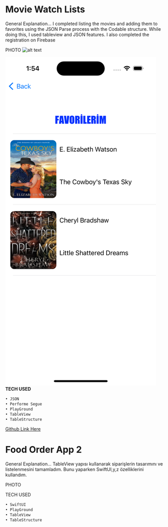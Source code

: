 # Movie Watch Lists

General Explanation... I completed listing the movies and adding them to favorites using the JSON Parse process with the Codable structure. While doing this, I used tableview and JSON features. I also completed the registration on Firebase


PHOTO
![alt text](<img src="https://github.com/Eren3567/Swift_Task/blob/main/imagess/Simulator%20Screenshot%20-%20iPhone%2015%20Pro%20-%202024-04-14%20at%2013.54.07.png" alt="Screenshot" width="400">
)

![alt text](https://github.com/Eren3567/Swift_Task/blob/main/imagess/Simulator%20Screenshot%20-%20iPhone%2015%20Pro%20-%202024-04-14%20at%2013.54.20.png)
__TECH USED__ 

    • JSON
    • Performe Segue
    • PlayGround
    • TableView
    • TableStructure 

[Github Link Here](https://github.com/Eren3567/Swift_Task/tree/main/CaseStudy1)

# Food Order App 2 

General Explanation... TableView yapısı kullanarak siparişlerin tasarımını ve listelenmesini tamamladım. Bunu yaparken SwiftUI,y,z özelliklerini kullandım. 


PHOTO

TECH USED  

    • SwiftUI
    • PlayGround
    • TableView
    • TableStructure 
